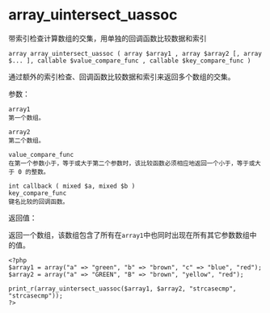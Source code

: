# array\_uintersect\_uassoc

带索引检查计算数组的交集，用单独的回调函数比较数据和索引

```
array array_uintersect_uassoc ( array $array1 , array $array2 [, array $... ], callable $value_compare_func , callable $key_compare_func )
```

通过额外的索引检查、回调函数比较数据和索引来返回多个数组的交集。

参数：

```
array1
第一个数组。

array2
第二个数组。

value_compare_func
在第一个参数小于，等于或大于第二个参数时，该比较函数必须相应地返回一个小于，等于或大于 0 的整数。

int callback ( mixed $a, mixed $b )
key_compare_func
键名比较的回调函数。
```

返回值：

返回一个数组，该数组包含了所有在`array1`中也同时出现在所有其它参数数组中的值。

```
<?php
$array1 = array("a" => "green", "b" => "brown", "c" => "blue", "red");
$array2 = array("a" => "GREEN", "B" => "brown", "yellow", "red");

print_r(array_uintersect_uassoc($array1, $array2, "strcasecmp", "strcasecmp"));
?>

```



